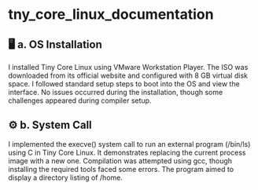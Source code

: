 # tny_core_linux_documentation

## 🖥️ a. OS Installation
I installed Tiny Core Linux using VMware Workstation Player.
The ISO was downloaded from its official website and configured
with 8 GB virtual disk space. I followed standard setup steps to boot 
into the OS and view the interface. No issues occurred during the installation, 
though some challenges appeared during compiler setup.

## ⚙️ b. System Call
I implemented the execve() system call to run an external program
(/bin/ls) using C in Tiny Core Linux. It demonstrates replacing the current
process image with a new one. Compilation was attempted using gcc, though installing
the required tools faced some errors. The program aimed to display a directory listing of /home.
